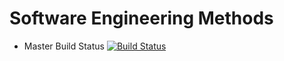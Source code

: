 # Software Engineering Methods

- Master Build Status [![Build Status](https://travis-ci.com/LukasP23/sem.svg?branch=master)](https://travis-ci.com/LukasP23/sem)